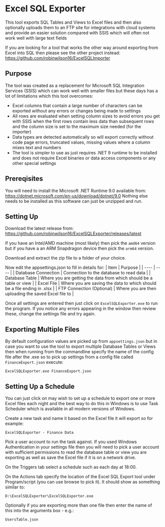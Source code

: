 # Excel SQL Exporter

This tool exports SQL Tables and Views to Excel files and then also optionally uploads them to an FTP site for integrations with cloud systems and provide an easier solution compared with SSIS which will often not work well with large text fields

If you are looking for a tool that works the other way around exporting from Excel into SQL then please see the other project instead:
https://github.com/robinwilson16/ExcelSQLImporter

## Purpose

The tool was created as a replacement for Microsoft SQL Integration Services (SSIS) which can work well with smaller files but these days has a lot of limitations which this tool overcomes:
- Excel columns that contain a large number of characters can be exported without any errors or changes being made to settings
- All rows are evaluated when setting column sizes to avoid errors you get with SSIS when the first rows contain less data than subsequent rows and the column size is set to the maximum size needed (for the importer)
- Data types are detected automatically so will export correctly without code page errors, truncated values, missing values where a column mixes text and numbers
- The tool is simpler to use as just requires .NET 9 runtime to be installed and does not require Excel binaries or data access components or any other special settings

## Prereqisites

You will need to install the Microsoft .NET Runtime 9.0 available from: https://dotnet.microsoft.com/en-us/download/dotnet/9.0
Nothing else needs to be installed as this software can just be unzipped and run.

## Setting Up

Download the latest release from: https://github.com/robinwilson16/ExcelSQLExporter/releases/latest

If you have an Intel/AMD machine (most likely) then pick the `amd64` version but if you have a an ARM Snapdragon device then pick the `arm64` version.

Download and extract the zip file to a folder of your choice.

Now edit the appsettings.json to fill in details for:
| Item | Purpose |
| ---- | ---- |
| Database Connection | Connection to the database to read data |
| Database Table | Where you are getting the data from which should be a table or view |
| Excel File | Where you are saving the data to which should be a file ending in .xlsx |
| FTP Connection (Optional) | Where you are then uploading the saved Excel file to |

Once all settings are entered then just click on `ExcelSQLExporter.exe` to run the program.
If you notice any errors appearing in the window then review these, change the settings file and try again.

## Exporting Multiple Files

By default configuration values are picked up from `appsettings.json` but in case you want to use the tool to export multiple Database Tables or Views then when running from the commandline specify the name of the config file after the .exe so to pick up settings from a config file called `FinanceExport.json` execute:

```
ExcelSQLExporter.exe FinanceExport.json
```

## Setting Up a Schedule

You can just click on may wish to set up a schedule to export one or more Excel files each night and the best way to do this in Windows is to use Task Scheduler which is available in all modern versions of Windows.

Create a new task and name it based on the Excel file it will export so for example:
```
ExcelSQLExporter - Finance Data
```

Pick a user account to run the task against. If you used Windows Authentication in your settings file then you will need to pick a user account with sufficient permissions to read the database table or view you are exporting as well as save the Excel file if it is on a network drive.

On the Triggers tab select a schedule such as each day at 18:00.

On the Actions tab specify the location of the Excel SQL Export tool under Program/script (you can use browse to pick it). It should show as something similar to:
```
D:\ExcelSQLExporter\ExcelSQLExporter.exe
```

Optionally if you are exporting more than one file then enter the name of this into the arguments box - e.g.:
```
UsersTable.json
```
